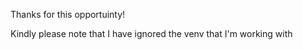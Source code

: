 Thanks for this opportuinty!

Kindly please note that I have ignored the venv that I'm working with
 